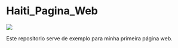 # Haiti_Pagina_Web

![](/home/abdul/Documentos/Haiti_Pagina_Web/bandeira_haiti.png)

Este repositorio serve de exemplo para minha primeira página web.
